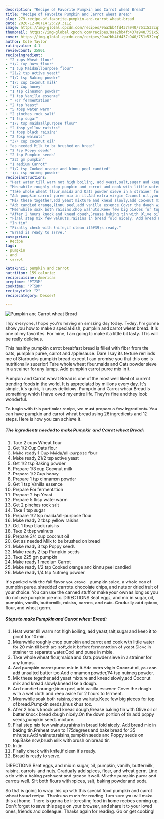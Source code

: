 ```yaml
---
description: "Recipe of Favorite Pumpkin and Carrot wheat Bread"
title: "Recipe of Favorite Pumpkin and Carrot wheat Bread"
slug: 279-recipe-of-favorite-pumpkin-and-carrot-wheat-bread
date: 2020-12-08T14:25:29.311Z
image: https://img-global.cpcdn.com/recipes/9aa2bb4fd437a940/751x532cq70/pumpkin-and-carrot-wheat-bread-recipe-main-photo.jpg
thumbnail: https://img-global.cpcdn.com/recipes/9aa2bb4fd437a940/751x532cq70/pumpkin-and-carrot-wheat-bread-recipe-main-photo.jpg
cover: https://img-global.cpcdn.com/recipes/9aa2bb4fd437a940/751x532cq70/pumpkin-and-carrot-wheat-bread-recipe-main-photo.jpg
author: Cole Taylor
ratingvalue: 4.1
reviewcount: 25801
recipeingredient:
- "2 cups Wheat flour"
- "1/2 Cup Oats flour"
- "1 Cup Maidaallpurpose flour"
- "21/2 tsp active yeast"
- "1/2 tsp Baking powder"
- "1/3 cup Coconut milk"
- "1/2 Cup honey"
- "1 tsp cinnamon powder"
- "1 tsp Vanilla essence"
- " For fermentation"
- "2 tsp Yeast"
- "5 tbsp water warm"
- "2 pinches rock salt"
- "1 tsp sugar"
- "1/2 tsp maidaallpurpose flour"
- "2 tbsp yellow raisins"
- "1 tbsp black raisins"
- "2 tbsp walnuts"
- "3/4 cup coconut oil"
- "as needed Milk to be brushed on bread"
- "3 tsp Poppy seeds"
- "2 tsp Pumpkin seeds"
- "225 gm pumpkin"
- "1 medium Carrot"
- "1/2 tsp Cooked orange and kinnu peel candied"
- "1/4 tsp Nutmeg powder"
recipeinstructions:
- "Heat water till warm not high boiling, add yeast,salt,sugar and keep it to proof for 10 min."
- "Meanwhile roughly chop pumpkin and carrot and cook with little water for 20 min till both are soft,do it before fermentation of yeast.Sieve in strainer to separate water.Cool and puree in mixie."
- "Take whole wheat flour,maida and Oats powder sieve in a strainer for any lumps."
- "Add pumpkin carrot puree mix in it.Add extra virgin Coconut oil,you can add unsalted butter too.Add cinnamon powder,1/4 tsp nutmeg powder."
- "Mix these together,add yeast mixture and knead slowly,add Coconut milk and knead slowly.knead like a dough."
- "Add candied orange,kinnu peel,add vanilla essence.Cover the dough with a wet cloth and keep aside for 2 hours to ferment."
- "Meanwhile soak both raisins,chop walnuts.Keeo few big pieces for top of bread.Pumpkin seeds,khus khus too."
- "After 2 hours knock and knead dough,Grease baking tin with Olive oil or butter.knock bread dough nicely.On the down portion of tin add poppy seeds,pumpkin seeds mixture."
- "Final step mix few walnuts,raisins in bread fold nicely. Add bread mix in baking tin.Preheat oven to 175degrees and bake bread for 35 minutes.Add walnuts,raisins,pumpkin seeds and Poppy seeds on top.Bake now,brush milk with brush on bread tin."
- "In tin"
- "Finally check with knife,if clean it&#39;s ready."
- "Bread is ready to serve."
categories:
- Recipe
tags:
- pumpkin
- and
- carrot

katakunci: pumpkin and carrot 
nutrition: 159 calories
recipecuisine: American
preptime: "PT23M"
cooktime: "PT59M"
recipeyield: "2"
recipecategory: Dessert

---
```



![Pumpkin and Carrot wheat Bread](https://img-global.cpcdn.com/recipes/9aa2bb4fd437a940/751x532cq70/pumpkin-and-carrot-wheat-bread-recipe-main-photo.jpg)

Hey everyone, I hope you're having an amazing day today. Today, I'm gonna show you how to make a special dish, pumpkin and carrot wheat bread. It is one of my favorites. For mine, I am going to make it a little bit tasty. This will be really delicious.

This healthy pumpkin carrot breakfast bread is filled with fiber from the oats, pumpkin puree, carrot and applesauce. Dare I say its texture reminds me of Starbucks pumpkin bread-except I can promise you that this one is nutritionally superior! Take whole wheat flour,maida and Oats powder sieve in a strainer for any lumps. Add pumpkin carrot puree mix in it.

Pumpkin and Carrot wheat Bread is one of the most well liked of current trending foods in the world. It is appreciated by millions every day. It's simple, it's quick, it tastes delicious. Pumpkin and Carrot wheat Bread is something which I have loved my entire life. They're fine and they look wonderful.


To begin with this particular recipe, we must prepare a few ingredients. You can have pumpkin and carrot wheat bread using 26 ingredients and 12 steps. Here is how you can achieve it.

<!--inarticleads1-->

##### The ingredients needed to make Pumpkin and Carrot wheat Bread:

1. Take 2 cups Wheat flour
1. Get 1/2 Cup Oats flour
1. Make ready 1 Cup Maida/all-purpose flour
1. Make ready 21/2 tsp active yeast
1. Get 1/2 tsp Baking powder
1. Prepare 1/3 cup Coconut milk
1. Prepare 1/2 Cup honey
1. Prepare 1 tsp cinnamon powder
1. Get 1 tsp Vanilla essence
1. Prepare  For fermentation
1. Prepare 2 tsp Yeast
1. Prepare 5 tbsp water warm
1. Get 2 pinches rock salt
1. Take 1 tsp sugar
1. Prepare 1/2 tsp maida/all-purpose flour
1. Make ready 2 tbsp yellow raisins
1. Get 1 tbsp black raisins
1. Take 2 tbsp walnuts
1. Prepare 3/4 cup coconut oil
1. Get as needed Milk to be brushed on bread
1. Make ready 3 tsp Poppy seeds
1. Make ready 2 tsp Pumpkin seeds
1. Take 225 gm pumpkin
1. Make ready 1 medium Carrot
1. Make ready 1/2 tsp Cooked orange and kinnu peel candied
1. Make ready 1/4 tsp Nutmeg powder


It&#39;s packed with the fall flavor you crave - pumpkin spice, a whole can of pumpkin puree, shredded carrots, chocolate chips, and nuts or dried fruit of your choice. You can use the canned stuff or make your own as long as you do not use pumpkin pie mix. DIRECTIONS Beat eggs, and mix in sugar, oil, pumpkin, vanilla, buttermilk, raisins, carrots, and nuts. Gradually add spices, flour, and wheat germ. 

<!--inarticleads2-->

##### Steps to make Pumpkin and Carrot wheat Bread:

1. Heat water till warm not high boiling, add yeast,salt,sugar and keep it to proof for 10 min.
1. Meanwhile roughly chop pumpkin and carrot and cook with little water for 20 min till both are soft,do it before fermentation of yeast.Sieve in strainer to separate water.Cool and puree in mixie.
1. Take whole wheat flour,maida and Oats powder sieve in a strainer for any lumps.
1. Add pumpkin carrot puree mix in it.Add extra virgin Coconut oil,you can add unsalted butter too.Add cinnamon powder,1/4 tsp nutmeg powder.
1. Mix these together,add yeast mixture and knead slowly,add Coconut milk and knead slowly.knead like a dough.
1. Add candied orange,kinnu peel,add vanilla essence.Cover the dough with a wet cloth and keep aside for 2 hours to ferment.
1. Meanwhile soak both raisins,chop walnuts.Keeo few big pieces for top of bread.Pumpkin seeds,khus khus too.
1. After 2 hours knock and knead dough,Grease baking tin with Olive oil or butter.knock bread dough nicely.On the down portion of tin add poppy seeds,pumpkin seeds mixture.
1. Final step mix few walnuts,raisins in bread fold nicely. Add bread mix in baking tin.Preheat oven to 175degrees and bake bread for 35 minutes.Add walnuts,raisins,pumpkin seeds and Poppy seeds on top.Bake now,brush milk with brush on bread tin.
1. In tin
1. Finally check with knife,if clean it&#39;s ready.
1. Bread is ready to serve.


DIRECTIONS Beat eggs, and mix in sugar, oil, pumpkin, vanilla, buttermilk, raisins, carrots, and nuts. Gradually add spices, flour, and wheat germ. Line a tin with a baking prchment and grease it well. Mix the pumpkin puree and carrots well. Sift both flours with spices, salt, baking powder and soda. 

So that is going to wrap this up with this special food pumpkin and carrot wheat bread recipe. Thanks so much for reading. I am sure you will make this at home. There is gonna be interesting food in home recipes coming up. Don't forget to save this page on your browser, and share it to your loved ones, friends and colleague. Thanks again for reading. Go on get cooking!

